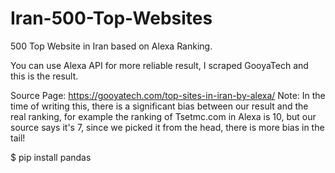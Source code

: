 # Iran-500-Top-Websites
500 Top Website in Iran based on Alexa Ranking.

You can use Alexa API for more reliable result, I scraped GooyaTech and this is the result.

Source Page:
https://gooyatech.com/top-sites-in-iran-by-alexa/
Note: In the time of writing this, there is a significant bias between our result and the real ranking, for example the ranking of Tsetmc.com in Alexa is 10, but our source says it's 7, since we picked it from the head, there is more bias in the tail!


$ pip install pandas
